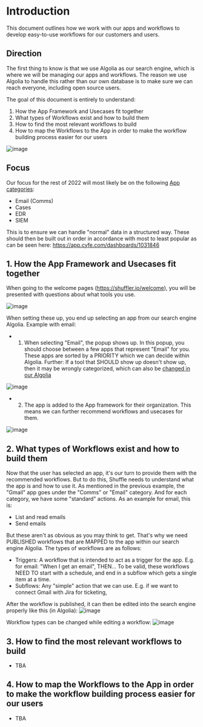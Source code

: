 # Introduction
This document outlines how we work with our apps and workflows to develop easy-to-use workflows for our customers and users.

## Direction
The first thing to know is that we use Algolia as our search engine, which is where we will be managing our apps and workflows. 
The reason we use Algolia to handle this rather than our own database is to make sure we can reach everyone, including open source users.

The goal of this document is entirely to understand:
1. How the App Framework and Usecases fit together
2. What types of Workflows exist and how to build them
3. How to find the most relevant workflows to build
4. How to map the Workflows to the App in order to make the workflow building process easier for our users

![image](https://user-images.githubusercontent.com/5719530/185791408-f61249db-6ff8-4e43-99ee-c3559ef34b81.png)

## Focus
Our focus for the rest of 2022 will most likely be on the following [App categories](https://github.com/Shuffle/Shuffle-docs/blob/master/handbook/engineering/app_development.md):
- Email (Comms)
- Cases
- EDR
- SIEM

This is to ensure we can handle "normal" data in a structured way. These should then be built out in order in accordance with most to least popular as can be seen here: https://app.cyfe.com/dashboards/1031846

## 1. How the App Framework and Usecases fit together
When going to the welcome pages (https://shuffler.io/welcome), you will be presented with questions about what tools you use. 

![image](https://user-images.githubusercontent.com/5719530/185791587-507ff603-0f6e-472e-a7cd-df8fb5082f55.png)

When setting these up, you end up selecting an app from our search engine Algolia. Example with email:
- 1. When selecting "Email", the popup shows up. In this popup, you should choose between a few apps that represent "Email" for you. These apps are sorted by a PRIORITY which we can decide within Algolia. Further: If a tool that SHOULD show up doesn't show up, then it may be wrongly categorized, which can also be [changed in our Algolia](https://github.com/Shuffle/Shuffle-docs/blob/master/handbook/engineering/editing_algolia.md)

![image](https://user-images.githubusercontent.com/5719530/185791650-b361e150-c695-4e5c-ab6f-a16d7e3727fa.png)

- 2. The app is added to the App framework for their organization. This means we can further recommend workflows and usecases for them.

![image](https://user-images.githubusercontent.com/5719530/185791974-3714803a-e5ee-4bfd-acbd-62eb32547fb0.png)

## 2. What types of Workflows exist and how to build them
Now that the user has selected an app, it's our turn to provide them with the recommended workflows. But to do this, Shuffle needs to understand what the app is and how to use it. As mentioned in the previous example, the "Gmail" app goes under the "Comms" or "Email" category. And for each category, we have some "standard" actions. As an example for email, this is:

- List and read emails
- Send emails

But these aren't as obvious as you may think to get. That's why we need PUBLISHED workflows that are MAPPED to the app within our search engine Algolia. The types of workflows are as follows:
- Triggers: A workflow that is intended to act as a trigger for the app. E.g. for email: "When I get an email", THEN... To be valid, these workflows NEED TO start with a schedule, and end in a subflow which gets a single item at a time. 
- Subflows: Any "simple" action that we can use. E.g. if we want to connect Gmail with Jira for ticketing, 

After the workflow is published, it can then be edited into the search engine properly like this (in Algolia):
![image](https://user-images.githubusercontent.com/5719530/185792423-600e19e6-925c-4a2d-b331-9b54a95183c6.png)

Workflow types can be changed while editing a workflow:
![image](https://user-images.githubusercontent.com/5719530/185792338-9985e561-afa3-4c90-85f4-b96e1961ab63.png)


## 3. How to find the most relevant workflows to build
- TBA

## 4. How to map the Workflows to the App in order to make the workflow building process easier for our users
- TBA




